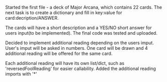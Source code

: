 Started the first file - a deck of Major Arcana, which contains 22 cards. 
The next task is to create a  dictionary and fill in key:value for card:decription/ANSWER.

The cards will have a short description and a YES/NO short answer for users input(to be implemented).
The final code was tested and uploaded.

Decided to implement additional reading depending on the users imput. User's imput will be asked in numbers. One card will be drawn and 4 additional reading will be offered for the same card.

Each additional reading will have its own list/dict, such as 'reversedFoolReading' for easier callability.
Added the additional reading imports with '*'